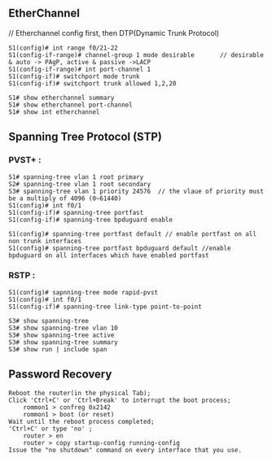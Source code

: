 ## EtherChannel

// Etherchannel config first, then DTP(Dynamic Trunk Protocol)
```
S1(config)# int range f0/21-22
S1(config-if-range)# channel-group 1 mode desirable       // desirable & auto -> PAgP, active & passive ->LACP
S1(config-if-range)# int port-channel 1
S1(config-if)# switchport mode trunk
S1(config-if)# switchport trunk allowed 1,2,20
```
```
S1# show etherchannel summary
S1# show etherchannel port-channel
S1# show int etherchannel
```
## Spanning Tree Protocol (STP)

### PVST+ :
```
S1# spanning-tree vlan 1 root primary
S2# spanning-tree vlan 1 root secondary
S3# spanning-tree vlan 1 priority 24576  // the vlaue of priority must be a multiply of 4096 (0~61440)
S1(config)# int f0/1
S1(config-if)# spanning-tree portfast
S1(config-if)# spanning-tree bpduguard enable
```
```
S1(config)# spanning-tree portfast default // enable portfast on all non trunk interfaces
S1(config)# spanning-tree portfast bpduguard default //enable bpduguard on all interfaces which have enabled portfast
```
### RSTP :
```
S1(config)# sapnning-tree mode rapid-pvst
S1(config)# int f0/1
S1(config-if)# spanning-tree link-type point-to-point
```
```
S3# show spanning-tree
S3# show spanning-tree vlan 10
S3# show spanning-tree active
S3# show spanning-tree summary
S3# show run | include span
```
## Password Recovery

	Reboot the router(in the physical Tab);
	Click 'Ctrl+C' or 'Ctrl+Break' to interrupt the boot process;
		rommon1 > confreg 0x2142
		rommon1 > boot (or reset)
	Wait until the reboot process completed;
	'Ctrl+C' or type 'no' ;
		router > en
		router > copy startup-config running-config
	Issue the "no shutdown" command on every interface that you use.

